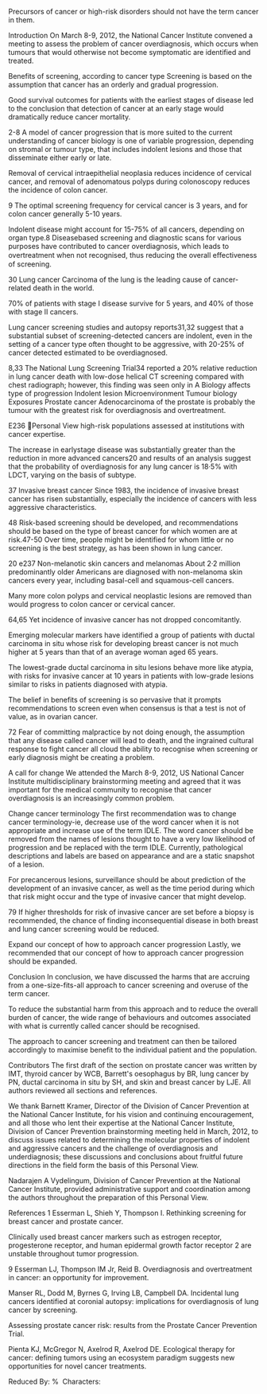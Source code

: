 Precursors of cancer or high-risk disorders should not have the term cancer in them.

Introduction On March 8-9, 2012, the National Cancer Institute convened a meeting to assess the problem of cancer overdiagnosis, which occurs when tumours that would otherwise not become symptomatic are identified and treated.

Benefits of screening, according to cancer type Screening is based on the assumption that cancer has an orderly and gradual progression.

Good survival outcomes for patients with the earliest stages of disease led to the conclusion that detection of cancer at an early stage would dramatically reduce cancer mortality.

2-8 A model of cancer progression that is more suited to the current understanding of cancer biology is one of variable progression, depending on stromal or tumour type, that includes indolent lesions and those that disseminate either early or late.

Removal of cervical intraepithelial neoplasia reduces incidence of cervical cancer, and removal of adenomatous polyps during colonoscopy reduces the incidence of colon cancer.

9 The optimal screening frequency for cervical cancer is 3 years, and for colon cancer generally 5-10 years.

Indolent disease might account for 15-75% of all cancers, depending on organ type.8 Diseasebased screening and diagnostic scans for various purposes have contributed to cancer overdiagnosis, which leads to overtreatment when not recognised, thus reducing the overall eﬀectiveness of screening.

30 Lung cancer Carcinoma of the lung is the leading cause of cancer-related death in the world.

70% of patients with stage I disease survive for 5 years, and 40% of those with stage II cancers.

Lung cancer screening studies and autopsy reports31,32 suggest that a substantial subset of screening-detected cancers are indolent, even in the setting of a cancer type often thought to be aggressive, with 20-25% of cancer detected estimated to be overdiagnosed.

8,33 The National Lung Screening Trial34 reported a 20% relative reduction in lung cancer death with low-dose helical CT screening compared with chest radiograph; however, this finding was seen only in A Biology affects type of progression Indolent lesion Microenvironment Tumour biology Exposures Prostate cancer Adenocarcinoma of the prostate is probably the tumour with the greatest risk for overdiagnosis and overtreatment.

E236 Personal View high-risk populations assessed at institutions with cancer expertise.

The increase in earlystage disease was substantially greater than the reduction in more advanced cancers20 and results of an analysis suggest that the probability of overdiagnosis for any lung cancer is 18·5% with LDCT, varying on the basis of subtype.

37 Invasive breast cancer Since 1983, the incidence of invasive breast cancer has risen substantially, especially the incidence of cancers with less aggressive characteristics.

48 Risk-based screening should be developed, and recommendations should be based on the type of breast cancer for which women are at risk.47-50 Over time, people might be identified for whom little or no screening is the best strategy, as has been shown in lung cancer.

20 e237 Non-melanotic skin cancers and melanomas About 2·2 million predominantly older Americans are diagnosed with non-melanoma skin cancers every year, including basal-cell and squamous-cell cancers.

Many more colon polyps and cervical neoplastic lesions are removed than would progress to colon cancer or cervical cancer.

64,65 Yet incidence of invasive cancer has not dropped concomitantly.

Emerging molecular markers have identified a group of patients with ductal carcinoma in situ whose risk for developing breast cancer is not much higher at 5 years than that of an average woman aged 65 years.

The lowest-grade ductal carcinoma in situ lesions behave more like atypia, with risks for invasive cancer at 10 years in patients with low-grade lesions similar to risks in patients diagnosed with atypia.

The belief in benefits of screening is so pervasive that it prompts recommendations to screen even when consensus is that a test is not of value, as in ovarian cancer.

72 Fear of committing malpractice by not doing enough, the assumption that any disease called cancer will lead to death, and the ingrained cultural response to fight cancer all cloud the ability to recognise when screening or early diagnosis might be creating a problem.

A call for change We attended the March 8-9, 2012, US National Cancer Institute multidisciplinary brainstorming meeting and agreed that it was important for the medical community to recognise that cancer overdiagnosis is an increasingly common problem.

Change cancer terminology The first recommendation was to change cancer terminology-ie, decrease use of the word cancer when it is not appropriate and increase use of the term IDLE. The word cancer should be removed from the names of lesions thought to have a very low likelihood of progression and be replaced with the term IDLE. Currently, pathological descriptions and labels are based on appearance and are a static snapshot of a lesion.

For precancerous lesions, surveillance should be about prediction of the development of an invasive cancer, as well as the time period during which that risk might occur and the type of invasive cancer that might develop.

79 If higher thresholds for risk of invasive cancer are set before a biopsy is recommended, the chance of finding inconsequential disease in both breast and lung cancer screening would be reduced.

Expand our concept of how to approach cancer progression Lastly, we recommended that our concept of how to approach cancer progression should be expanded.

Conclusion In conclusion, we have discussed the harms that are accruing from a one-size-fits-all approach to cancer screening and overuse of the term cancer.

To reduce the substantial harm from this approach and to reduce the overall burden of cancer, the wide range of behaviours and outcomes associated with what is currently called cancer should be recognised.

The approach to cancer screening and treatment can then be tailored accordingly to maximise benefit to the individual patient and the population.

Contributors The first draft of the section on prostate cancer was written by IMT, thyroid cancer by WCB, Barrett's oesophagus by BR, lung cancer by PN, ductal carcinoma in situ by SH, and skin and breast cancer by LJE. All authors reviewed all sections and references.

We thank Barnett Kramer, Director of the Division of Cancer Prevention at the National Cancer Institute, for his vision and continuing encouragement, and all those who lent their expertise at the National Cancer Institute, Division of Cancer Prevention brainstorming meeting held in March, 2012, to discuss issues related to determining the molecular properties of indolent and aggressive cancers and the challenge of overdiagnosis and underdiagnosis; these discussions and conclusions about fruitful future directions in the field form the basis of this Personal View.

Nadarajen A Vydelingum, Division of Cancer Prevention at the National Cancer Institute, provided administrative support and coordination among the authors throughout the preparation of this Personal View.

References 1 Esserman L, Shieh Y, Thompson I. Rethinking screening for breast cancer and prostate cancer.

Clinically used breast cancer markers such as estrogen receptor, progesterone receptor, and human epidermal growth factor receptor 2 are unstable throughout tumor progression.

9 Esserman LJ, Thompson IM Jr, Reid B. Overdiagnosis and overtreatment in cancer: an opportunity for improvement.

Manser RL, Dodd M, Byrnes G, Irving LB, Campbell DA. Incidental lung cancers identified at coronial autopsy: implications for overdiagnosis of lung cancer by screening.

Assessing prostate cancer risk: results from the Prostate Cancer Prevention Trial.

Pienta KJ, McGregor N, Axelrod R, Axelrod DE. Ecological therapy for cancer: defining tumors using an ecosystem paradigm suggests new opportunities for novel cancer treatments.

Reduced By: %  Characters: